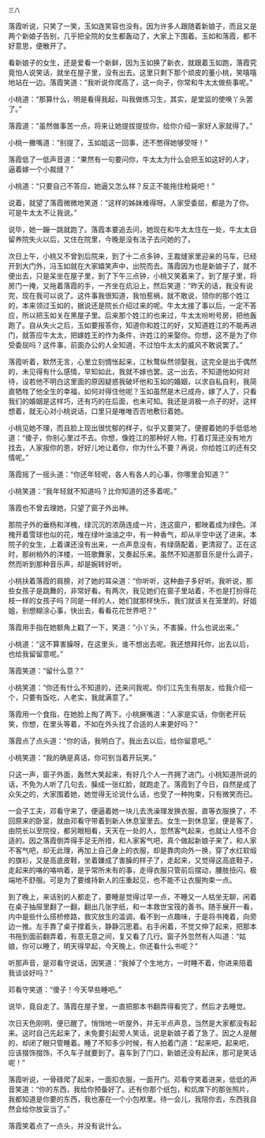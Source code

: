     三八 

   落霞听说，只笑了一笑，玉如连笑容也没有。因为许多人跟随着新娘子，而且又是两个新娘子告别，几乎把全院的女生都轰动了，大家上下围着。玉如和落霞，都不好意思，便散开了。

   看新娘子的女生，还是爱看一个新鲜，因为玉如换了新衣，就跟着玉如跑，落霞究竟怕人说笑话，就坐在屋子里，没有出去。这里只剩下那个顽皮的董小桃，笑嘻嘻地站在一边。落霞笑道：“我听说你爬高了，这一向子，你常和牛太太做些事呢。”

   小桃道：“那算什么，明是看得我起，叫我做练习生，其实，是堂监的使唤丫头罢了。”

   落霞道：“虽然做事苦一点，将来让她提拔提拔你，给你介绍一家好人家就得了。”

   小桃一撇嘴道：“别提了，玉如姐这一回事，还不憋得她够受呀！”

   落霞低了一低声音道：“果然有一句要问你，牛太太为什么会把玉如这好的人才，逼着嫁一个小裁缝？”

   小桃道：“只要自己不答应，她逼又怎么样？反正不能拖住枪毙吧！”

   说着，就望了落霞微微地笑道：“这样的姊妹难得呀。人家受委屈，都是为了你。可是牛太太不让我说。”

   说毕，她一蹦一跳就跑了。落霞本要追去问，她现在和牛太太住在一处，牛太太自留养院失火以后，又住在院里，今晚是没有法子去问她的了。

   次日上午，小桃又不曾到后院来，到了十二点多钟，王裁缝家里迎亲的马车，已经开到大门外，冯玉如就在大家嬉笑声中，出院而去。落霞因为也是新娘子了，就不便出去，只是呆坐在屋子里，到了下午三点钟，小桃又笑着来了。到了屋子里，将房门一掩，又拖着落霞的手，一齐坐在炕沿上，然后笑道：“昨天的话，我没有说完，现在我可以说了。这件事我很知道，我怕惹祸，就不敢说，领你的那个姓江的，本来领过玉如的，据说还是院长介绍过来的呢。牛太太接了事以后，一定不答应，所以把玉如关在黑屋子里。后来那个姓江的也来过，牛太太吩咐号房，把他轰跑了。自从失火之后，玉如要报答你，知道你和姓江的好，又知道姓江的不能再进门，就答应牛太太，把嫁姓王的作为条件，许姓江的来娶你。你想，这不是为了你受委屈吗？这件事，前面办公的人全知道，不过怕牛太太的威风不敢说罢了。”

   落霞听着，默然无言，心里立刻惆怅起来，江秋鹜纵然领娶我，这完全是出于偶然的，未见得有什么感情，早知如此，我就不嫁也罢。这一出去，不知道他如何对待，设若他不明白这里面的原因疑惑我破坏他和玉如的婚姻，以求自私自利，我简直牺牲了他全生的幸福，如何对得住他呢？玉如虽然是木已成舟，嫁了人了，只看我们的婚姻是这样巧，还有巧的在后面，也未可知。我还是消极一点子的好。这样想着，就无心对小桃说话，口里只是唯唯否否地敷衍着她。

   小桃见她不理，而且脸上现出很忧郁的样子，似乎又要哭了。便握着她的手低低地道：“傻子，你别心里过不去。你想，像姓江的那种好人物，打着灯笼还没有地方找去，人家报你的恩，好好儿地让着你，你为什么不要？再说，你给姓江的还有交情呢。”

   落霞摇了一摇头道：“你还年轻呢，各人有各人的心事，你哪里会知道？”

   小桃笑道：“我年轻就不知道吗？比你知道的还多着呢。”

   落霞也不曾去理她，只望了窗子外出神。

   那院子外的垂杨和洋槐，绿沉沉的浓荫连成一片，连这窗户，都映着成为绿色。洋槐开着雪球也似的花，堆在绿叶油油之中，有一种香气，却从半空中送了进来。本院子的女生，上着课还没有出来，一点声息没有，有绿荫配着，更清寂了。正在这时，那树梢外的洋楼，一班歌舞家，又奏起乐来。虽然不知道那音乐是什么调子，然而听到那种音乐声，却是婉转好听。

   小桃扶着落霞的肩膀，对了她的耳朵道：“你听听，这种曲子多好听。我听说，那些女孩子是跳舞的，非常好看。有两次，我见她们在窗子里站着，不也是打扮得花枝一样的女孩子吗？同是一样的人，她们就那样快乐，我们就该关在笼里的。好姐姐，别想糊涂心事，快出去，看看花花世界吧？”

   落霞用手指在她额角上戳了一下，笑道：“小丫头，不害臊，什么也说出来。”

   小桃道：“这不算害臊呀，在这里头，谁不想出去呢。我还想拜托你，出去以后，也给我留留意呢。”

   落霞笑道：“留什么意？”

   小桃笑道：“你还有什么不知道的，还来问我呢。你们江先生有朋友，给我介绍一个，只要有饭吃，人老实，我就满意了。”

   落霞用一个食指，在她脸上掏了两下。小桃撅嘴道：“人家是实话，你倒老开玩笑，你想，在里头等着，不如在外头找了合适的人来更好吗？”

   落霞点了点头道：“你的话，我明白了。我出去以后，给你留意吧。”

   小桃笑道：“我的确是真话，你可别当着开玩笑。”

   只这一声，窗子外面，轰然大笑起来，有好几个人一齐拥了进门。小桃知道所说的话，不免为人听了几句去，臊成一张红脸，就跑走了。落霞到了今日，自然是成了众矢之的，大家围着她，她觉得无论说什么话，也受了一种拘束，只有微笑而已。

   一会子工夫，邓看守来了，便逼着她一块儿去洗澡理发换衣服，直等衣服换了，不回原来的卧室，就由邓看守带着到新人休息室里去。女生一到休息室，便是客了，由院长以至院役，都另眼相看，天天在一处的人，忽然客气起来，也就让人怪不合适的。因之落霞倒弄得手足无所措，和人家客气吧，真个做起新娘子来了，和人家不客气吧，却无此理，再加上自己身上的衣服，却是靠肉向外一换，穿了水红软缎的旗衫，又是高底皮鞋，坐着嫌成了害臊的样子了，走起来，又觉得这高底鞋子，走起来的咯的咯响着，是乎常所未有的事，走得衣服只管前后摆动，腰肢扭闪，极端地不舒服。可是为了要维持新人的庄重起见，也不能不让衣服拘束一点。

   到了晚上，来话别的人都走了，要睡是觉得过早一点，不睡又一人枯坐无聊，闲着在桌子抽屉里翻了一翻，翻出几张字纸，和一本救世宝筏的善书。随手展开一看，内中是些什么搭桥修路，救灾放生的滥调，看不到一点趣味，于是将书掩着，向旁边一推。左手靠了桌子撑着头，静静沉思着。右手闲着，不觉又伸了起来，把那本书拖到面前翻弄着，有意无意之间，复又看了几行。窗子外忽然有人叫道：“姑娘，你可以睡了，明天得早起，今天晚上，你还看什么书呢？”

   听那声音，是邓看守说话，因笑道：“我掉了个生地方，一时睡不着，你进来陪着我谈谈好吗？”

   邓看守笑道：“傻子！今天早些睡吧。”

   说毕，竟自走了。落霞在屋子里，一直把那本书翻弄得看完了，然后才去睡觉。

   次日天色刚明，便已醒了。悄悄地一听屋外，并无半点声息，当然是大家都没有起来。这时自己先起来了，未免要引起旁人笑话，说是新娘子着了急了。因之人是醒的，却闭了眼只管睡着。睡了不知多少时候，有人拍着门道：“起来吧，起来吧，应该掇饰掇饰，不久车子就要到了。喜车到了门口，新娘还没有起床，那可是笑话呢！”

   落霞听说，一骨碌爬了起来，一面扣衣服，一面开门。邓看守笑着进来，低低的声音笑道：“你的东西，我给你预备好了。还有你那个纸包，和炕席下的那张照片，我都知道是你要的东西，我也塞在一个小包袱里。待一会儿，我陪你去，东西我自然会给你放妥当了。”

   落霞笑着点了一点头，并没有说什么。


